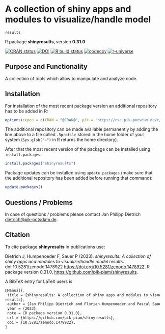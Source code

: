 # A collection of shiny apps and modules to visualize/handle model
    results

R package **shinyresults**, version **0.31.0**

[![CRAN status](https://www.r-pkg.org/badges/version/shinyresults)](https://cran.r-project.org/package=shinyresults) [![DOI](https://zenodo.org/badge/DOI/10.5281/zenodo.1478922.svg)](https://doi.org/10.5281/zenodo.1478922) [![R build status](https://github.com/pik-piam/shinyresults/workflows/check/badge.svg)](https://github.com/pik-piam/shinyresults/actions) [![codecov](https://codecov.io/gh/pik-piam/shinyresults/branch/master/graph/badge.svg)](https://app.codecov.io/gh/pik-piam/shinyresults) [![r-universe](https://pik-piam.r-universe.dev/badges/shinyresults)](https://pik-piam.r-universe.dev/builds)

## Purpose and Functionality

A collection of tools which allow to manipulate and analyze
    code.


## Installation

For installation of the most recent package version an additional repository has to be added in R:

```r
options(repos = c(CRAN = "@CRAN@", pik = "https://rse.pik-potsdam.de/r/packages"))
```
The additional repository can be made available permanently by adding the line above to a file called `.Rprofile` stored in the home folder of your system (`Sys.glob("~")` in R returns the home directory).

After that the most recent version of the package can be installed using `install.packages`:

```r 
install.packages("shinyresults")
```

Package updates can be installed using `update.packages` (make sure that the additional repository has been added before running that command):

```r 
update.packages()
```

## Questions / Problems

In case of questions / problems please contact Jan Philipp Dietrich <dietrich@pik-potsdam.de>.

## Citation

To cite package **shinyresults** in publications use:

Dietrich J, Humpenoeder F, Sauer P (2023). _shinyresults: A collection of shiny apps and modules to visualize/handle model results_. doi:10.5281/zenodo.1478922 <https://doi.org/10.5281/zenodo.1478922>, R package version 0.31.0, <https://github.com/pik-piam/shinyresults>.

A BibTeX entry for LaTeX users is

 ```latex
@Manual{,
  title = {shinyresults: A collection of shiny apps and modules to visualize/handle model
results},
  author = {Jan Philipp Dietrich and Florian Humpenoeder and Pascal Sauer},
  year = {2023},
  note = {R package version 0.31.0},
  url = {https://github.com/pik-piam/shinyresults},
  doi = {10.5281/zenodo.1478922},
}
```
